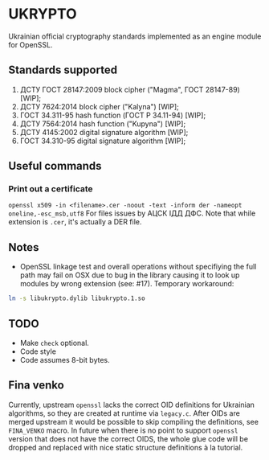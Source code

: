 # UKRYPTO
Ukrainian official cryptography standards implemented as an engine module for OpenSSL.

## Standards supported
1. ДСТУ ГОСТ 28147:2009 block cipher ("Magma", ГОСТ 28147-89) [WIP];
2. ДСТУ 7624:2014 block cipher ("Kalyna") [WIP];
3. ГОСТ 34.311-95 hash function (ГОСТ Р 34.11-94) [WIP];
4. ДСТУ 7564:2014 hash function ("Kupyna") [WIP];
5. ДСТУ 4145:2002 digital signature algorithm [WIP];
6. ГОСТ 34.310-95 digital signature algorithm [WIP];

## Useful commands
### Print out a certificate

`openssl x509 -in <filename>.cer -noout -text -inform der -nameopt oneline,-esc_msb,utf8`
For files issues by АЦСК ІДД ДФС. Note that while extension is `.cer`, it's actually a DER file.

## Notes
- OpenSSL linkage test and overall operations without specifiying the full path may fail on OSX due to bug in the library causing it to look up modules by wrong extension (see: #17). Temporary workaround:
```Bash
ln -s libukrypto.dylib libukrypto.1.so
```

## TODO
- Make `check` optional.
- Code style
- Code assumes 8-bit bytes.

## Fina venko
Currently, upstream `openssl` lacks the correct OID definitions for Ukrainian algorithms, so they are created at runtime via `legacy.c`.
After OIDs are merged upstream it would be possible to skip compiling the definitions, see `FINA_VENKO` macro. In future when there is no
point to support `openssl` version that does not have the correct OIDS, the whole glue code will be dropped and replaced with nice
static structure definitions à la tutorial.
